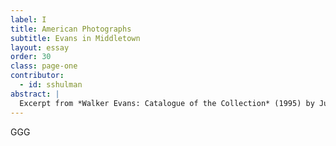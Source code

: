 ```yaml
---
label: I
title: American Photographs
subtitle: Evans in Middletown
layout: essay
order: 30
class: page-one
contributor:
  - id: sshulman
abstract: |
  Excerpt from *Walker Evans: Catalogue of the Collection* (1995) by Judith Keller. Available for free download in its entirety, in the Getty Publications [Virtual Library](https://www.getty.edu/publications/virtuallibrary/0892363177.html).
---
```


GGG

